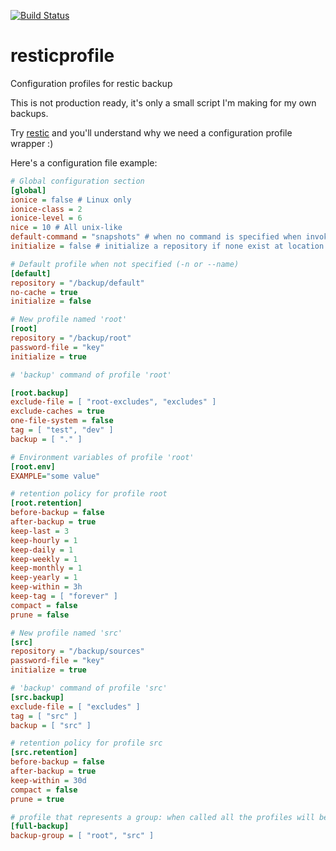 [![Build Status](https://travis-ci.com/creativeprojects/resticprofile.svg?branch=master)](https://travis-ci.com/creativeprojects/resticprofile)

# resticprofile
Configuration profiles for restic backup

This is not production ready, it's only a small script I'm making for my own backups.

Try [restic](https://restic.net/) and you'll understand why we need a configuration profile wrapper :)

Here's a configuration file example:

```ini
# Global configuration section
[global]
ionice = false # Linux only
ionice-class = 2
ionice-level = 6
nice = 10 # All unix-like
default-command = "snapshots" # when no command is specified when invoking resticprofile
initialize = false # initialize a repository if none exist at location

# Default profile when not specified (-n or --name)
[default]
repository = "/backup/default"
no-cache = true
initialize = false

# New profile named 'root'
[root]
repository = "/backup/root"
password-file = "key"
initialize = true

# 'backup' command of profile 'root'

[root.backup]
exclude-file = [ "root-excludes", "excludes" ]
exclude-caches = true
one-file-system = false
tag = [ "test", "dev" ]
backup = [ "." ]

# Environment variables of profile 'root'
[root.env]
EXAMPLE="some value"

# retention policy for profile root
[root.retention]
before-backup = false
after-backup = true
keep-last = 3
keep-hourly = 1
keep-daily = 1
keep-weekly = 1
keep-monthly = 1
keep-yearly = 1
keep-within = 3h
keep-tag = [ "forever" ]
compact = false
prune = false

# New profile named 'src'
[src]
repository = "/backup/sources"
password-file = "key"
initialize = true

# 'backup' command of profile 'src'
[src.backup]
exclude-file = [ "excludes" ]
tag = [ "src" ]
backup = [ "src" ]

# retention policy for profile src
[src.retention]
before-backup = false
after-backup = true
keep-within = 30d
compact = false
prune = true

# profile that represents a group: when called all the profiles will be running
[full-backup]
backup-group = [ "root", "src" ]

```